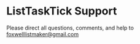 # ListTaskTick Support

Please direct all questions, comments, and help to foxwelllistmaker@gmail.com
